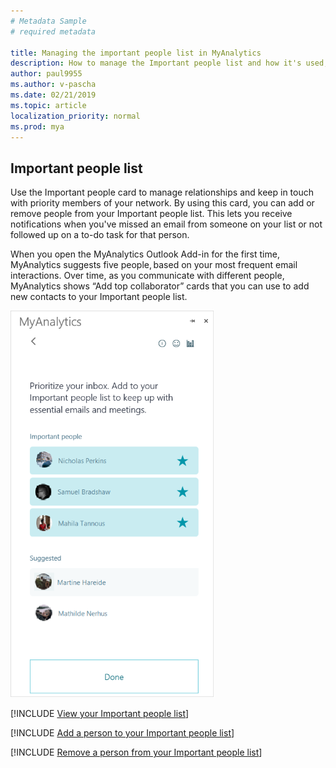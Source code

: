 ```yaml
---
# Metadata Sample
# required metadata

title: Managing the important people list in MyAnalytics
description: How to manage the Important people list and how it's used, such as missed email alerts, in MyAnalytics
author: paul9955
ms.author: v-pascha
ms.date: 02/21/2019
ms.topic: article
localization_priority: normal 
ms.prod: mya
---
```


## Important people list

Use the Important people card to manage relationships and keep in touch with priority members of your network. By using this card, you can add or remove people from your Important people list. This lets you receive notifications when you've missed an email from someone on your list or not followed up on a to-do task for that person.  

When you open the MyAnalytics Outlook Add-in for the first time, MyAnalytics suggests five people, based on your most frequent email interactions. Over time, as you communicate with different people, MyAnalytics shows “Add top collaborator” cards that you can use to add new contacts to your Important people list.

<img src="../../Images/mya/use/Important-people-Add-in-pane.png" alt="Add to your Important people list">

[!INCLUDE [View your Important people list](../Includes/to-view-important-people.md)]

[!INCLUDE [Add a person to your Important people list](../Includes/to-add-person-to-important-people.md)]

[!INCLUDE [Remove a person from your Important people list](../Includes/to-remove-person-from-important-people.md)]
  